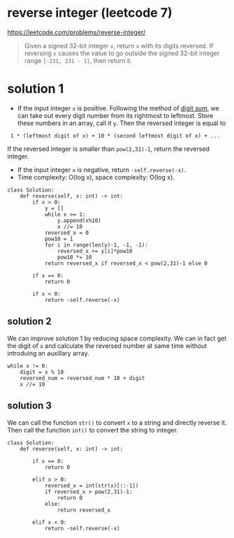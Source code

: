 # reverse integer (leetcode 7)

https://leetcode.com/problems/reverse-integer/

> Given a signed 32-bit integer `x`, return `x` with its digits reversed. 
> If reversing `x` causes the value to go outside the signed 32-bit integer range `[-231, 231 - 1]`, then return `0`.

# solution 1

* If the input integer `x` is positive. Following the method of [digit sum](digit_sum.md), we can take out every digit number from its rightmost to leftmost.
Store these numbers in an array, call it `y`. Then the reversed integer is equal to


` 1 * (leftmost digit of x) + 10 * (second leftmost digit of x) + ...`


If the reversed integer is smaller than `pow(2,31)-1`, return the reversed integer.

* If the input integer `x` is negative, return `-self.reverse(-x)`.
* Time complexity: O(log x), space complexity: O(log x).

```
class Solution:
    def reverse(self, x: int) -> int:
        if x > 0:
            y = []
            while x >= 1:
                y.append(x%10)
                x //= 10
            reversed_x = 0
            pow10 = 1
            for i in range(len(y)-1, -1, -1):
                reversed_x += y[i]*pow10
                pow10 *= 10
            return reversed_x if reversed_x < pow(2,31)-1 else 0
        
        if x == 0:
            return 0
        
        if x < 0:
            return -self.reverse(-x)
```

## solution 2

We can improve solution 1 by reducing space complexity. We can in fact get the digit of `x` and calculate the reversed number at same time
without introduing an auxillary array.

```
while x != 0:
    digit = x % 10
    reversed_num = reversed_num * 10 + digit
    x //= 10
```

## solution 3

We can call the function `str()` to convert `x` to a string and directly reverse it. Then call the function `int()` to convert the string
to integer.

```
class Solution:
    def reverse(self, x: int) -> int:
        
        if x == 0:
            return 0
        
        elif x > 0:
            reversed_x = int(str(x)[::-1])
            if reversed_x > pow(2,31)-1: 
                return 0
            else:
                return reversed_x
       
        elif x < 0:
            return -self.reverse(-x)
```
